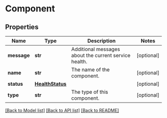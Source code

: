 # Component

## Properties
Name | Type | Description | Notes
------------ | ------------- | ------------- | -------------
**message** | **str** | Additional messages about the current service health. | [optional] 
**name** | **str** | The name of the component. | [optional] 
**status** | [**HealthStatus**](HealthStatus.md) |  | [optional] 
**type** | **str** | The type of this component. | [optional] 

[[Back to Model list]](../README.md#documentation-for-models) [[Back to API list]](../README.md#documentation-for-api-endpoints) [[Back to README]](../README.md)


